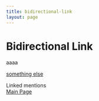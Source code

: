 ```yaml
---
title: bidirectional-link
layout: page
---
```

# Bidirectional Link
aaaa

[something else](/obsidian/something-else)

<div>Linked mentions</div>
<div><a href="/obsidian/main-page">Main Page</a></div>